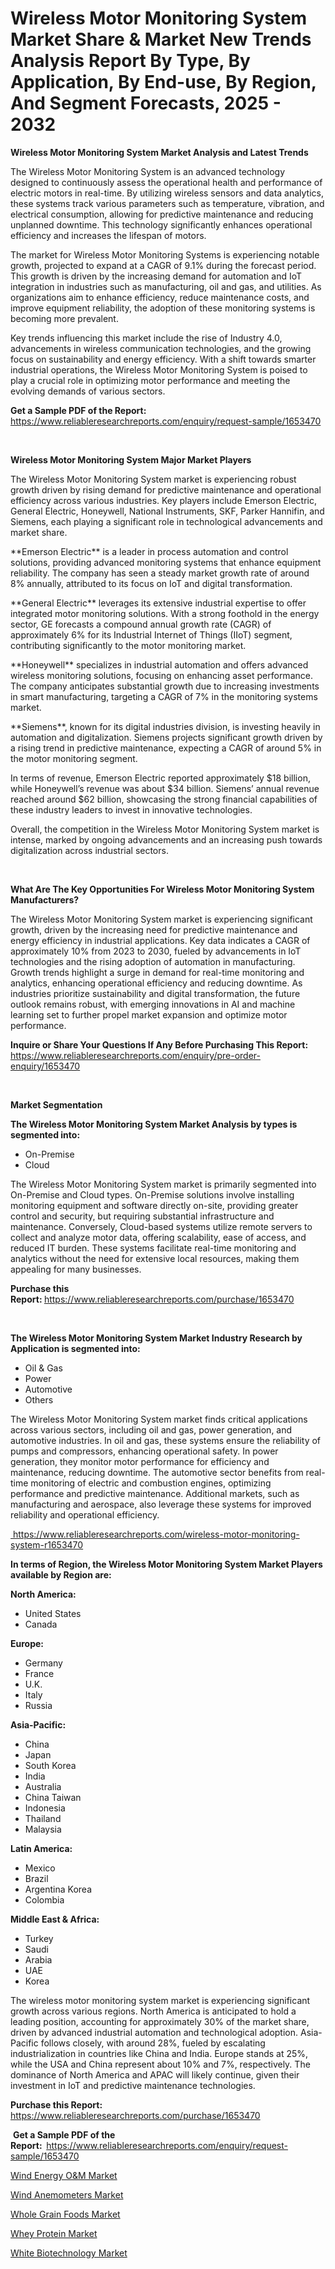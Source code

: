 <p><h1>Wireless Motor Monitoring System Market Share & Market New Trends Analysis Report By Type, By Application, By End-use, By Region, And Segment Forecasts, 2025 - 2032</h1></p><p><strong>Wireless Motor Monitoring System Market Analysis and Latest Trends</strong></p>
<p><p>The Wireless Motor Monitoring System is an advanced technology designed to continuously assess the operational health and performance of electric motors in real-time. By utilizing wireless sensors and data analytics, these systems track various parameters such as temperature, vibration, and electrical consumption, allowing for predictive maintenance and reducing unplanned downtime. This technology significantly enhances operational efficiency and increases the lifespan of motors.</p><p>The market for Wireless Motor Monitoring Systems is experiencing notable growth, projected to expand at a CAGR of 9.1% during the forecast period. This growth is driven by the increasing demand for automation and IoT integration in industries such as manufacturing, oil and gas, and utilities. As organizations aim to enhance efficiency, reduce maintenance costs, and improve equipment reliability, the adoption of these monitoring systems is becoming more prevalent.</p><p>Key trends influencing this market include the rise of Industry 4.0, advancements in wireless communication technologies, and the growing focus on sustainability and energy efficiency. With a shift towards smarter industrial operations, the Wireless Motor Monitoring System is poised to play a crucial role in optimizing motor performance and meeting the evolving demands of various sectors.</p></p>
<p><strong>Get a Sample PDF of the Report:&nbsp;</strong> <a href="https://www.reliableresearchreports.com/enquiry/request-sample/1653470?utm_campaign=37&utm_medium=2&utm_source=Github&utm_content=ia&utm_term=05032025&utm_id=wireless-motor-monitoring-system">https://www.reliableresearchreports.com/enquiry/request-sample/1653470</a></p>
<p>&nbsp;</p>
<p><strong>Wireless Motor Monitoring System Major Market Players</strong></p>
<p><p>The Wireless Motor Monitoring System market is experiencing robust growth driven by rising demand for predictive maintenance and operational efficiency across various industries. Key players include Emerson Electric, General Electric, Honeywell, National Instruments, SKF, Parker Hannifin, and Siemens, each playing a significant role in technological advancements and market share.</p><p>**Emerson Electric** is a leader in process automation and control solutions, providing advanced monitoring systems that enhance equipment reliability. The company has seen a steady market growth rate of around 8% annually, attributed to its focus on IoT and digital transformation.</p><p>**General Electric** leverages its extensive industrial expertise to offer integrated motor monitoring solutions. With a strong foothold in the energy sector, GE forecasts a compound annual growth rate (CAGR) of approximately 6% for its Industrial Internet of Things (IIoT) segment, contributing significantly to the motor monitoring market.</p><p>**Honeywell** specializes in industrial automation and offers advanced wireless monitoring solutions, focusing on enhancing asset performance. The company anticipates substantial growth due to increasing investments in smart manufacturing, targeting a CAGR of 7% in the monitoring systems market.</p><p>**Siemens**, known for its digital industries division, is investing heavily in automation and digitalization. Siemens projects significant growth driven by a rising trend in predictive maintenance, expecting a CAGR of around 5% in the motor monitoring segment.</p><p>In terms of revenue, Emerson Electric reported approximately $18 billion, while Honeywell’s revenue was about $34 billion. Siemens’ annual revenue reached around $62 billion, showcasing the strong financial capabilities of these industry leaders to invest in innovative technologies.</p><p>Overall, the competition in the Wireless Motor Monitoring System market is intense, marked by ongoing advancements and an increasing push towards digitalization across industrial sectors.</p></p>
<p>&nbsp;</p>
<p><strong>What Are The Key Opportunities For Wireless Motor Monitoring System Manufacturers?</strong></p>
<p><p>The Wireless Motor Monitoring System market is experiencing significant growth, driven by the increasing need for predictive maintenance and energy efficiency in industrial applications. Key data indicates a CAGR of approximately 10% from 2023 to 2030, fueled by advancements in IoT technologies and the rising adoption of automation in manufacturing. Growth trends highlight a surge in demand for real-time monitoring and analytics, enhancing operational efficiency and reducing downtime. As industries prioritize sustainability and digital transformation, the future outlook remains robust, with emerging innovations in AI and machine learning set to further propel market expansion and optimize motor performance.</p></p>
<p><strong>Inquire or Share Your Questions If Any Before Purchasing This Report:</strong> <a href="https://www.reliableresearchreports.com/enquiry/pre-order-enquiry/1653470?utm_campaign=37&utm_medium=2&utm_source=Github&utm_content=ia&utm_term=05032025&utm_id=wireless-motor-monitoring-system">https://www.reliableresearchreports.com/enquiry/pre-order-enquiry/1653470</a></p>
<p>&nbsp;</p>
<p><strong>Market Segmentation</strong></p>
<p><strong>The Wireless Motor Monitoring System Market Analysis by types is segmented into:</strong></p>
<p><ul><li>On-Premise</li><li>Cloud</li></ul></p>
<p><p>The Wireless Motor Monitoring System market is primarily segmented into On-Premise and Cloud types. On-Premise solutions involve installing monitoring equipment and software directly on-site, providing greater control and security, but requiring substantial infrastructure and maintenance. Conversely, Cloud-based systems utilize remote servers to collect and analyze motor data, offering scalability, ease of access, and reduced IT burden. These systems facilitate real-time monitoring and analytics without the need for extensive local resources, making them appealing for many businesses.</p></p>
<p><strong>Purchase this Report:&nbsp;</strong><a href="https://www.reliableresearchreports.com/purchase/1653470?utm_campaign=37&utm_medium=2&utm_source=Github&utm_content=ia&utm_term=05032025&utm_id=wireless-motor-monitoring-system">https://www.reliableresearchreports.com/purchase/1653470</a></p>
<p>&nbsp;</p>
<p><strong>The Wireless Motor Monitoring System Market Industry Research by Application is segmented into:</strong></p>
<p><ul><li>Oil & Gas</li><li>Power</li><li>Automotive</li><li>Others</li></ul></p>
<p><p>The Wireless Motor Monitoring System market finds critical applications across various sectors, including oil and gas, power generation, and automotive industries. In oil and gas, these systems ensure the reliability of pumps and compressors, enhancing operational safety. In power generation, they monitor motor performance for efficiency and maintenance, reducing downtime. The automotive sector benefits from real-time monitoring of electric and combustion engines, optimizing performance and predictive maintenance. Additional markets, such as manufacturing and aerospace, also leverage these systems for improved reliability and operational efficiency.</p></p>
<p><a href="https://www.reliableresearchreports.com/wireless-motor-monitoring-system-r1653470?utm_campaign=37&utm_medium=2&utm_source=Github&utm_content=ia&utm_term=05032025&utm_id=wireless-motor-monitoring-system">&nbsp;https://www.reliableresearchreports.com/wireless-motor-monitoring-system-r1653470</a></p>
<p><strong>In terms of Region, the Wireless Motor Monitoring System Market Players available by Region are:</strong></p>
<p>
    <p> <strong> North America: </strong>
        <ul>
            <li>United States</li>
            <li>Canada</li>
        </ul>
        </p> 
    <p> <strong> Europe: </strong>
        <ul>
            <li>Germany</li>
            <li>France</li>
            <li>U.K.</li>
            <li>Italy</li>
            <li>Russia</li>
        </ul>
        </p> 
    <p> <strong> Asia-Pacific: </strong>
        <ul>
            <li>China</li>
            <li>Japan</li>
            <li>South Korea</li>
            <li>India</li>
            <li>Australia</li>
            <li>China Taiwan</li>
            <li>Indonesia</li>
            <li>Thailand</li>
            <li>Malaysia</li>
        </ul>
        </p> 
    <p> <strong> Latin America: </strong>
        <ul>
            <li>Mexico</li>
            <li>Brazil</li>
            <li>Argentina Korea</li>
            <li>Colombia</li>
        </ul>
        </p> 
    <p> <strong> Middle East & Africa: </strong>
        <ul>
            <li>Turkey</li>
            <li>Saudi</li>
            <li>Arabia</li>
            <li>UAE</li>
            <li>Korea</li>
        </ul>
    </p>
    </p>
<p><p>The wireless motor monitoring system market is experiencing significant growth across various regions. North America is anticipated to hold a leading position, accounting for approximately 30% of the market share, driven by advanced industrial automation and technological adoption. Asia-Pacific follows closely, with around 28%, fueled by escalating industrialization in countries like China and India. Europe stands at 25%, while the USA and China represent about 10% and 7%, respectively. The dominance of North America and APAC will likely continue, given their investment in IoT and predictive maintenance technologies.</p></p>
<p><strong>Purchase this Report: </strong><a href="https://www.reliableresearchreports.com/purchase/1653470?utm_campaign=37&utm_medium=2&utm_source=Github&utm_content=ia&utm_term=05032025&utm_id=wireless-motor-monitoring-system">https://www.reliableresearchreports.com/purchase/1653470</a></p>
<p>&nbsp;<strong>Get a Sample PDF of the Report:&nbsp;&nbsp;</strong><a href="https://www.reliableresearchreports.com/enquiry/request-sample/1653470?utm_campaign=37&utm_medium=2&utm_source=Github&utm_content=ia&utm_term=05032025&utm_id=wireless-motor-monitoring-system">https://www.reliableresearchreports.com/enquiry/request-sample/1653470</a></p>
<p><strong></strong></p>
<p><p><a href="https://github.com/tineamonaya/Market-Research-Report-List-1/blob/main/wind-energy-om-market.md?utm_campaign=37&utm_medium=2&utm_source=Github&utm_content=ia&utm_term=05032025&utm_id=wireless-motor-monitoring-system">Wind Energy O&M Market</a></p><p><a href="https://github.com/lecaneidreks/Market-Research-Report-List-1/blob/main/wind-anemometers-market.md?utm_campaign=37&utm_medium=2&utm_source=Github&utm_content=ia&utm_term=05032025&utm_id=wireless-motor-monitoring-system">Wind Anemometers Market</a></p><p><a href="https://github.com/rigelciara0p/Market-Research-Report-List-1/blob/main/whole-grain-foods-market.md?utm_campaign=37&utm_medium=2&utm_source=Github&utm_content=ia&utm_term=05032025&utm_id=wireless-motor-monitoring-system">Whole Grain Foods Market</a></p><p><a href="https://github.com/porstheftyux/Market-Research-Report-List-1/blob/main/whey-protein-market.md?utm_campaign=37&utm_medium=2&utm_source=Github&utm_content=ia&utm_term=05032025&utm_id=wireless-motor-monitoring-system">Whey Protein Market</a></p><p><a href="https://github.com/jamesgomez337/Market-Research-Report-List-1/blob/main/white-biotechnology-market.md?utm_campaign=37&utm_medium=2&utm_source=Github&utm_content=ia&utm_term=05032025&utm_id=wireless-motor-monitoring-system">White Biotechnology Market</a></p></p>